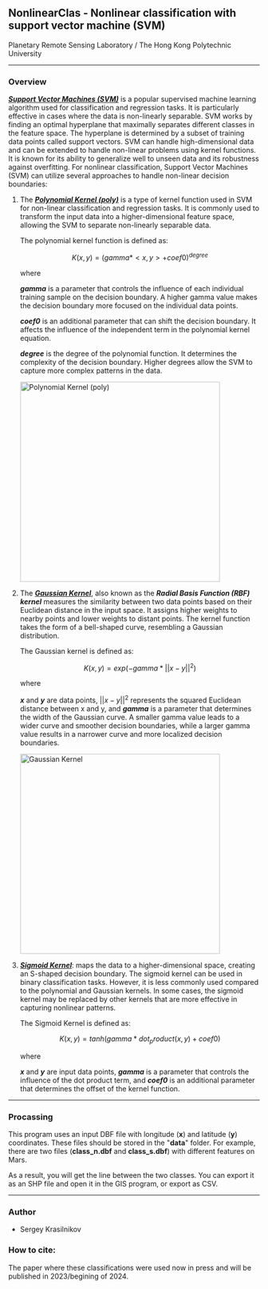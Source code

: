 ## NonlinearClas - Nonlinear classification with support vector machine (SVM)
Planetary Remote Sensing Laboratory / The Hong Kong Polytechnic University

---
### Overview
***[Support Vector Machines (SVM)](https://en.wikipedia.org/wiki/Support_vector_machine "SVM")*** is a popular 
supervised machine learning algorithm used for classification and regression tasks. It is particularly effective in 
cases where the data is non-linearly separable. SVM works by finding an optimal hyperplane that maximally separates 
different classes in the feature space. The hyperplane is determined by a subset of training data points called 
support vectors. SVM can handle high-dimensional data and can be extended to handle non-linear problems using kernel 
functions. It is known for its ability to generalize well to unseen data and its robustness against overfitting. For 
nonlinear classification, Support Vector Machines (SVM) can utilize several approaches to handle non-linear decision 
boundaries:

1. The ***[Polynomial Kernel (poly)](https://en.wikipedia.org/wiki/Polynomial_kernel "poly")*** is a type of kernel 
function used in SVM for non-linear classification and regression tasks. It is commonly used to transform the input 
data into a higher-dimensional feature space, allowing the SVM to separate non-linearly separable data.

    The polynomial kernel function is defined as:

    $$K(x, y) = (gamma * <x, y> + coef0)^{degree}$$

    where

    ***gamma*** is a parameter that controls the influence of each individual training sample on the decision boundary. 
A higher gamma value makes the decision boundary more focused on the individual data points.
    
    ***coef0*** is an additional parameter that can shift the decision boundary. It affects the influence of the 
independent term in the polynomial kernel equation.

    ***degree*** is the degree of the polynomial function. It determines the complexity of the decision boundary. Higher degrees allow the SVM to capture more complex patterns in the data.



    <image src="/data/output/images/SVM_poly.png" width="400" alt="Polynomial Kernel (poly)">


2. The 
***[Gaussian Kernel](https://towardsdatascience.com/radial-basis-function-rbf-kernel-the-go-to-kernel-acf0d22c798a "rbf")***, 
also known as the ***Radial Basis Function (RBF) kernel*** measures the similarity between two data points based on 
their Euclidean distance in the input space. It assigns higher weights to nearby points and lower weights to distant 
points. The kernel function takes the form of a bell-shaped curve, resembling a Gaussian distribution.

    The Gaussian kernel is defined as:

    $$K(x, y) = exp(-gamma * ||x - y||^2)$$

    where

    ***x*** and ***y*** are data points, $||x - y||^2$ represents the squared Euclidean distance between x and y, 
and ***gamma*** is a parameter that determines the width of the Gaussian curve. A smaller gamma value leads to a wider 
curve and smoother decision boundaries, while a larger gamma value results in a narrower curve and more localized 
decision boundaries.

    
    <image src="/data/output/images/SVM_rbf.png" width="400" alt="Gaussian Kernel">

3. ***[Sigmoid Kernel](https://en.wikipedia.org/wiki/Sigmoid_function "sigmoid")***: maps the data to a 
higher-dimensional space, creating an S-shaped decision boundary. The sigmoid kernel can be used in binary 
classification tasks. However, it is less commonly used compared to the polynomial and Gaussian kernels. In some 
cases, the sigmoid kernel may be replaced by other kernels that are more effective in capturing nonlinear patterns.

    The Sigmoid Kernel is defined as:

    $$K(x, y) = tanh(gamma * dot_product(x, y) + coef0)$$

    where

    ***x*** and ***y*** are input data points, ***gamma*** is a parameter that controls the influence of the dot 
product term, and ***coef0*** is an additional parameter that determines the offset of the kernel function.

---
### Procassing
This program uses an input DBF file with longitude (**x**) and latitude (**y**) coordinates. These files should be stored 
in the "**data**" folder. For example, there are two files (**class_n.dbf** and **class_s.dbf**) with different 
features on Mars.

As a result, you will get the line between the two classes. You can export it as an SHP file and open it in the GIS program, 
or export as CSV.

---
### Author
- Sergey Krasilnikov

### How to cite:
The paper where these classifications were used now in press and will be published in 2023/begining of 2024.